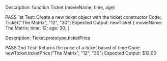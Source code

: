 Description: function Ticket (movieName, time, age)

PASS 1st Test: Create a new ticket object with the ticket constructor
Code: Ticket("The Matrix", "12", "30")
Expected Output: 
  newTicket {
    movieName: The Matrix;
    time: 12;
    age: 30;
}

Description: Ticket.prototype.ticketPrice 

PASS 2nd Test: Returns the price of a ticket based of time
Code: newTicket.ticketPrice("The Matrix", "12", "30")
Expected Output:
  $12.00

